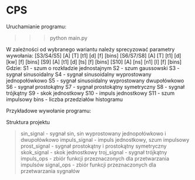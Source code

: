 # CPS

Uruchamianie programu:
>>> python main.py

W zależności od wybranego wariantu należy sprecyzować parametry wywołania:
[S3/S4/S5] [A] [T] [t1] [d] [f] [bins]
[S6/S7/S8] [A] [T] [t1] [d] [kw] [f] [bins]
[S9] [A] [t1] [d] [ts] [f] [bins]
[S10] [A] [ns] [n1] [l] [f] [bins]
Gdzie:
S1 - szum o rozkładzie jednostajnym
S2 - szum gaussowski
S3 - sygnał sinusoidalny
S4 - sygnał sinusoidalny wyprostowany jednopołówkowo
S5 - sygnał sinusoidalny wyprostowany dwupołówkowo
S6 - sygnał prostokątny
S7 - sygnał prostokątny symetryczny
S8 - sygnał trójkątny
S9 - skok jednostkowy
S10 - impuls jednostkowy
S11 - szum impulsowy
bins - liczba przedziałów histogramu 

Przykładowe wywołanie programu:

Struktura projektu 
> sin_signal - sygnał sin, sin wyprostowany jednopołówkowo i dwupołówkowo
> impuls_signal - impuls jednostkowy, szum impulsowy
> prost_signal - sygnał prostokątny i prostokątny symetryczny
> skok_signal - skok jednostkowy
> troj_signal - sygnał trójkątny
> impuls_ops - zbiór funkcji przeznaczonych dla przetwarzania impulsów
> signal_ops - zbiór funkcji przeznaczonych dla przetwarzania sygnałów
